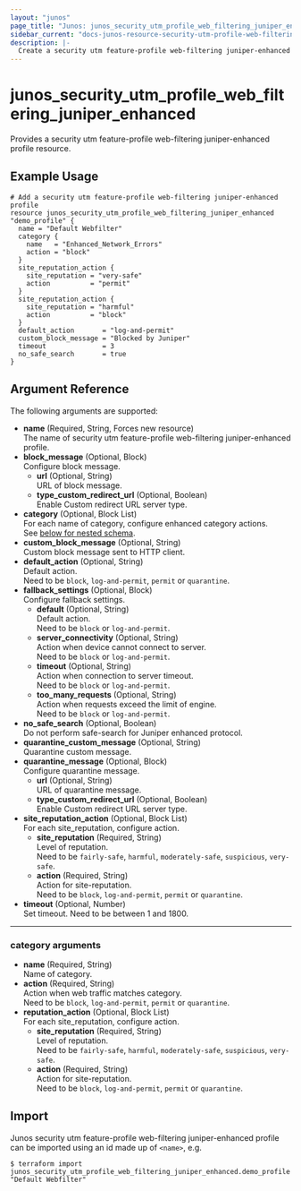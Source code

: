 ```yaml
---
layout: "junos"
page_title: "Junos: junos_security_utm_profile_web_filtering_juniper_enhanced"
sidebar_current: "docs-junos-resource-security-utm-profile-web-filtering-juniper-enhanced"
description: |-
  Create a security utm feature-profile web-filtering juniper-enhanced profile (when Junos device supports it)
---
```


# junos_security_utm_profile_web_filtering_juniper_enhanced

Provides a security utm feature-profile web-filtering juniper-enhanced profile resource.

## Example Usage

```hcl
# Add a security utm feature-profile web-filtering juniper-enhanced profile
resource junos_security_utm_profile_web_filtering_juniper_enhanced "demo_profile" {
  name = "Default Webfilter"
  category {
    name   = "Enhanced_Network_Errors"
    action = "block"
  }
  site_reputation_action {
    site_reputation = "very-safe"
    action          = "permit"
  }
  site_reputation_action {
    site_reputation = "harmful"
    action          = "block"
  }
  default_action       = "log-and-permit"
  custom_block_message = "Blocked by Juniper"
  timeout              = 3
  no_safe_search       = true
}
```

## Argument Reference

The following arguments are supported:

- **name** (Required, String, Forces new resource)  
  The name of security utm feature-profile web-filtering juniper-enhanced profile.
- **block_message** (Optional, Block)  
  Configure block message.
  - **url** (Optional, String)  
    URL of block message.
  - **type_custom_redirect_url** (Optional, Boolean)  
    Enable Custom redirect URL server type.
- **category** (Optional, Block List)  
  For each name of category, configure enhanced category actions.  
  See [below for nested schema](#category-arguments).
- **custom_block_message** (Optional, String)  
  Custom block message sent to HTTP client.
- **default_action** (Optional, String)  
  Default action.  
  Need to be `block`, `log-and-permit`, `permit` or `quarantine`.
- **fallback_settings** (Optional, Block)  
  Configure fallback settings.
  - **default** (Optional, String)  
    Default action.  
    Need to be `block` or `log-and-permit`.
  - **server_connectivity** (Optional, String)  
    Action when device cannot connect to server.  
    Need to be `block` or `log-and-permit`.
  - **timeout** (Optional, String)  
    Action when connection to server timeout.  
    Need to be `block` or `log-and-permit`.
  - **too_many_requests** (Optional, String)  
    Action when requests exceed the limit of engine.  
    Need to be `block` or `log-and-permit`.
- **no_safe_search** (Optional, Boolean)  
  Do not perform safe-search for Juniper enhanced protocol.
- **quarantine_custom_message** (Optional, String)  
  Quarantine custom message.
- **quarantine_message** (Optional, Block)  
  Configure quarantine message.
  - **url** (Optional, String)  
    URL of quarantine message.
  - **type_custom_redirect_url** (Optional, Boolean)  
    Enable Custom redirect URL server type.
- **site_reputation_action** (Optional, Block List)  
  For each site_reputation, configure action.
  - **site_reputation** (Required, String)  
    Level of reputation.  
    Need to be `fairly-safe`, `harmful`, `moderately-safe`, `suspicious`, `very-safe`.
  - **action** (Required, String)  
    Action for site-reputation.  
    Need to be `block`, `log-and-permit`, `permit` or `quarantine`.
- **timeout** (Optional, Number)  
  Set timeout. Need to be between 1 and 1800.

---

### category arguments

- **name** (Required, String)  
  Name of category.
- **action** (Required, String)  
  Action when web traffic matches category.  
  Need to be `block`, `log-and-permit`, `permit` or `quarantine`.
- **reputation_action** (Optional, Block List)  
  For each site_reputation, configure action.
  - **site_reputation** (Required, String)  
    Level of reputation.  
    Need to be `fairly-safe`, `harmful`, `moderately-safe`, `suspicious`, `very-safe`.
  - **action** (Required, String)  
    Action for site-reputation.  
    Need to be `block`, `log-and-permit`, `permit` or `quarantine`.

## Import

Junos security utm feature-profile web-filtering juniper-enhanced profile can be imported using an
id made up of `<name>`, e.g.

```shell
$ terraform import junos_security_utm_profile_web_filtering_juniper_enhanced.demo_profile "Default Webfilter"
```
